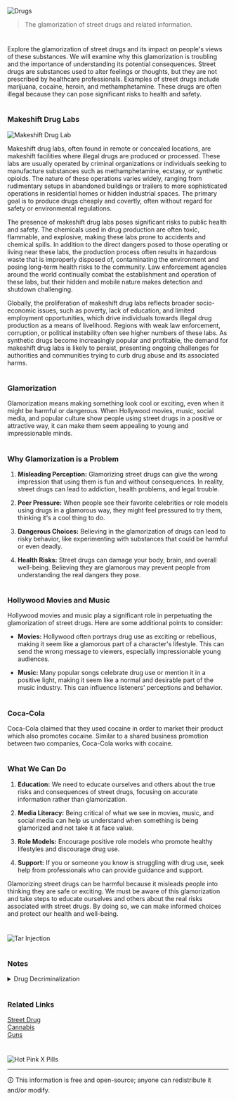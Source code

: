 ![Drugs](https://github.com/sourceduty/Drugs/assets/123030236/9e1ecaa6-473c-45ba-9e48-dcfb3357a962)

> The glamorization of street drugs and related information.

#

Explore the glamorization of street drugs and its impact on people's views of these substances. We will examine why this glamorization is troubling and the importance of understanding its potential consequences. Street drugs are substances used to alter feelings or thoughts, but they are not prescribed by healthcare professionals. Examples of street drugs include marijuana, cocaine, heroin, and methamphetamine. These drugs are often illegal because they can pose significant risks to health and safety.

#
### Makeshift Drug Labs

![Makeshift Drug Lab](https://github.com/user-attachments/assets/9b31a140-ec85-4ac7-b384-085d4495a4e6)

Makeshift drug labs, often found in remote or concealed locations, are makeshift facilities where illegal drugs are produced or processed. These labs are usually operated by criminal organizations or individuals seeking to manufacture substances such as methamphetamine, ecstasy, or synthetic opioids. The nature of these operations varies widely, ranging from rudimentary setups in abandoned buildings or trailers to more sophisticated operations in residential homes or hidden industrial spaces. The primary goal is to produce drugs cheaply and covertly, often without regard for safety or environmental regulations.

The presence of makeshift drug labs poses significant risks to public health and safety. The chemicals used in drug production are often toxic, flammable, and explosive, making these labs prone to accidents and chemical spills. In addition to the direct dangers posed to those operating or living near these labs, the production process often results in hazardous waste that is improperly disposed of, contaminating the environment and posing long-term health risks to the community. Law enforcement agencies around the world continually combat the establishment and operation of these labs, but their hidden and mobile nature makes detection and shutdown challenging.

Globally, the proliferation of makeshift drug labs reflects broader socio-economic issues, such as poverty, lack of education, and limited employment opportunities, which drive individuals towards illegal drug production as a means of livelihood. Regions with weak law enforcement, corruption, or political instability often see higher numbers of these labs. As synthetic drugs become increasingly popular and profitable, the demand for makeshift drug labs is likely to persist, presenting ongoing challenges for authorities and communities trying to curb drug abuse and its associated harms.

#
### Glamorization

Glamorization means making something look cool or exciting, even when it might be harmful or dangerous. When Hollywood movies, music, social media, and popular culture show people using street drugs in a positive or attractive way, it can make them seem appealing to young and impressionable minds.

#
### Why Glamorization is a Problem

1. **Misleading Perception:** Glamorizing street drugs can give the wrong impression that using them is fun and without consequences. In reality, street drugs can lead to addiction, health problems, and legal trouble.

2. **Peer Pressure:** When people see their favorite celebrities or role models using drugs in a glamorous way, they might feel pressured to try them, thinking it's a cool thing to do.

3. **Dangerous Choices:** Believing in the glamorization of drugs can lead to risky behavior, like experimenting with substances that could be harmful or even deadly.

4. **Health Risks:** Street drugs can damage your body, brain, and overall well-being. Believing they are glamorous may prevent people from understanding the real dangers they pose.

#
### Hollywood Movies and Music

Hollywood movies and music play a significant role in perpetuating the glamorization of street drugs. Here are some additional points to consider:

- **Movies:** Hollywood often portrays drug use as exciting or rebellious, making it seem like a glamorous part of a character's lifestyle. This can send the wrong message to viewers, especially impressionable young audiences.

- **Music:** Many popular songs celebrate drug use or mention it in a positive light, making it seem like a normal and desirable part of the music industry. This can influence listeners' perceptions and behavior.

#
### Coca-Cola

Coca-Cola claimed that they used cocaine in order to market their product which also promotes cocaine. Similar to a shared business promotion between two companies, Coca-Cola works with cocaine.

#
### What We Can Do

1. **Education:** We need to educate ourselves and others about the true risks and consequences of street drugs, focusing on accurate information rather than glamorization.

2. **Media Literacy:** Being critical of what we see in movies, music, and social media can help us understand when something is being glamorized and not take it at face value.

3. **Role Models:** Encourage positive role models who promote healthy lifestyles and discourage drug use.

4. **Support:** If you or someone you know is struggling with drug use, seek help from professionals who can provide guidance and support.

Glamorizing street drugs can be harmful because it misleads people into thinking they are safe or exciting. We must be aware of this glamorization and take steps to educate ourselves and others about the real risks associated with street drugs. By doing so, we can make informed choices and protect our health and well-being.

#

![Tar Injection](https://github.com/user-attachments/assets/50d502c5-5ab5-4c42-8cbe-318379e95ec8)

#
### Notes

<details><summary>Drug Decriminalization</summary>
<br>

![Office Worker Cocaine Party](https://github.com/sourceduty/Drugs/assets/123030236/1c83887c-ab3e-4a84-8c5a-0772d794eeda)

The impact of decriminalization policies on drug use and related outcomes varies significantly based on geographic, cultural, and socioeconomic contexts. In regions such as British Columbia, Canada, which recently allowed individuals aged 18 and over to possess up to 2.5 grams of certain illicit substances, including opioids, cocaine, methamphetamine, and MDMA, the primary goals are to reduce stigma, decrease the burden on the criminal justice system, and improve public health outcomes.

Decriminalization often shifts the focus from a criminal justice approach to a health-centered model. This change potentially increases engagement with health and social services as individuals who use drugs might be more likely to seek help without fear of prosecution. This can lead to better access to drug treatment programs and harm reduction services, ultimately enhancing health outcomes. Additionally, decriminalization can lead to significant reductions in arrests and incarcerations related to drug offenses, which not only reduces the burden on the criminal justice system but also mitigates the long-term negative impacts of criminal records on individuals' lives.

Economically, decriminalization may lead to savings by redirecting funds from law enforcement to public health services. These funds can then be reinvested in other public sectors, leading to broader societal benefits. Moreover, the policy might contribute to reduced overdose deaths and lower transmission rates of infectious diseases such as HIV and hepatitis C, through increased access to clean supplies and safe consumption sites.

In terms of societal impacts, decriminalization can foster a more compassionate attitude towards individuals with substance use disorders. This cultural shift can facilitate a more open discussion about drug use and its associated challenges, encouraging a supportive environment for addressing substance use disorders.

Looking at international examples, countries like Portugal and the Netherlands have shown that decriminalization does not necessarily lead to an increase in drug use. Instead, these countries have experienced stabilization or even a decrease in drug use rates among certain demographics, alongside improved public health outcomes. In Portugal, for instance, the decriminalization of all drugs for personal use led to a decrease in drug-related harms and a stable or declining trend in drug use rates, particularly among youth and young adults.

Overall, while the direct impact of decriminalization on drug use rates is complex and varies, the evidence suggests that such policies are more likely to lead to improvements in public health, reductions in crime and incarceration, and better allocation of societal resources. These outcomes underscore the potential benefits of viewing drug use as a public health issue rather than strictly a criminal matter, aiming for harm reduction and better integration of individuals who use drugs into society.

### Drug Trafficking

The transportation of illegal substances into North America, including the USA and Canada, involves various methods and routes due to the complex nature of international drug trafficking. Some common methods include smuggling, maritime routes, air routes, overland routes, postal and courier services, and exploitation of corruption within law enforcement or border security agencies.

Illegal substances are often smuggled across borders hidden in various ways, such as concealed within legitimate cargo shipments, hidden compartments in vehicles, or even ingested by individuals (referred to as "body packing" or "body stuffing"). Drug traffickers frequently use maritime routes to transport large quantities of illegal substances. This can involve concealing drugs on cargo ships, fishing vessels, or using small boats to transport drugs across bodies of water.

Air transportation is another common method for smuggling drugs into North America. Traffickers may conceal drugs in luggage, cargo shipments, or even use private aircraft to transport drugs across borders. Overland routes are also utilized, often through smuggling routes along the US-Mexico border or through other land border crossings. Traffickers may use vehicles, backpackers, or tunnels to transport drugs across borders.

Some drug traffickers use postal and courier services to ship smaller quantities of illegal substances. They may conceal drugs in packages or envelopes and send them through the mail, exploiting vulnerabilities in postal systems. In some cases, drug traffickers may exploit corruption within law enforcement or border security agencies to facilitate the transportation of illegal substances.

It's important to note that drug trafficking is a highly organized and sophisticated criminal enterprise, and traffickers constantly adapt their methods to evade detection by law enforcement. Authorities in North America employ various strategies to combat drug trafficking, including enhanced border security measures, intelligence gathering, interagency cooperation, and international collaboration with law enforcement agencies in other countries.

### Border Security

![Mexico-USA](https://github.com/sourceduty/Drugs/assets/123030236/06e0aa99-13e6-4e1c-8e72-364dbecfeaad)

The laws surrounding the Canada-USA border and the Mexico-USA border play significant roles in facilitating or hindering the transportation of illegal substances into North America.

Regarding the Canada-USA border, it's important to note that it is one of the longest international borders in the world and is characterized by a high volume of legitimate cross-border trade and travel. This vast expanse presents logistical challenges for border enforcement agencies in monitoring and securing the border against illegal activities, including drug trafficking. While both countries have robust border security measures in place, including the deployment of law enforcement personnel, technology, and infrastructure, the sheer size of the border can make it difficult to prevent all illicit activities.

In terms of legal frameworks, both Canada and the USA have laws and agreements in place to regulate cross-border activities and combat drug trafficking. However, differences in legal systems, law enforcement practices, and resource allocations can impact the effectiveness of border security measures. Additionally, the existence of legal trade and travel between the two countries means that drug traffickers may exploit loopholes or weaknesses in border security to smuggle illegal substances across the border.

Concerning the Mexico-USA border, it presents its own set of challenges and dynamics. The border is not only a significant transit route for illegal drugs destined for the USA but also a hotspot for various criminal activities, including drug trafficking organizations (DTOs) and smuggling networks. Factors such as economic disparities between Mexico and the USA, corruption within Mexican law enforcement agencies, and the presence of powerful drug cartels contribute to the permeability of the border to illegal activities.

Furthermore, the Mexico-USA border region has historically faced challenges in terms of law enforcement coordination, infrastructure development, and socioeconomic development. These factors can create vulnerabilities that are exploited by drug traffickers to transport illegal substances into the USA.

In recent years, efforts to enhance border security and cooperation between the USA and its neighboring countries have been ongoing. This includes initiatives such as increased funding for border security infrastructure, intelligence sharing between law enforcement agencies, and joint operations targeting transnational criminal organizations. However, the dynamic nature of drug trafficking and the constant adaptation of criminal networks mean that border security remains an ongoing challenge requiring sustained efforts and resources.

### Enforcement Capabilities

![Canada-USA](https://github.com/sourceduty/Drugs/assets/123030236/fcd7dd40-d546-4dcb-800e-3feb14fe7eb8)

The United States and Canada both have robust law enforcement capabilities, including federal, state/provincial, and local agencies dedicated to combating drug trafficking and related crimes. These agencies employ various tactics and resources, such as intelligence gathering, surveillance, interdiction operations, and prosecution of offenders, to enforce drug laws and disrupt illicit drug networks.

In the USA, agencies such as the Drug Enforcement Administration (DEA), the Federal Bureau of Investigation (FBI), Customs and Border Protection (CBP), as well as state and local law enforcement agencies, play key roles in drug enforcement efforts. Similarly, in Canada, agencies like the Royal Canadian Mounted Police (RCMP), Canada Border Services Agency (CBSA), and various provincial and municipal police forces are responsible for enforcing drug laws and securing the border against drug trafficking.

The opioid crisis, which has been devastating communities in both countries, presents complex challenges that cannot be solved solely through law enforcement measures. While enforcement efforts are crucial in disrupting the supply of illegal opioids, addressing the root causes of opioid addiction, such as over-prescription of opioid painkillers, lack of access to addiction treatment and mental health services, and socioeconomic factors, is equally important.

Deploying the military to address the opioid crisis raises significant legal, ethical, and practical considerations. In the USA, the Posse Comitatus Act limits the use of the military for domestic law enforcement activities, except in certain circumstances authorized by Congress or the Constitution. While the military can provide support to civilian law enforcement agencies in specific situations, such as disaster relief or counterdrug operations along the border, using the military to directly combat the opioid crisis would likely be controversial and raise concerns about militarization of public health issues.

Eliminating the opioid crisis in North America requires a comprehensive approach that includes not only increased enforcement efforts but also measures to reduce demand for opioids, expand access to evidence-based treatment and harm reduction services, improve monitoring of prescription practices, address socioeconomic disparities, and enhance international cooperation to disrupt the supply of illicit opioids.

While increased enforcement efforts can help reduce the availability of illicit opioids and disrupt trafficking networks, achieving complete elimination of the opioid crisis would likely require sustained and coordinated efforts across multiple sectors, including law enforcement, public health, education, and social services. Moreover, the nature of drug addiction suggests that complete eradication may not be achievable, but significant progress can be made through comprehensive and collaborative approaches.

<br>    
</details>

#
### Related Links

[Street Drug](https://chat.openai.com/g/g-Q2DJKoMxM-street-drug)
<br>
[Cannabis](https://github.com/sourceduty/Cannabis)
<br>
[Guns](https://github.com/sourceduty/Guns)

#

![Hot Pink X Pills](https://github.com/user-attachments/assets/23f151f7-dd31-4ae1-b992-59a7464f890e)

***
🛈 This information is free and open-source; anyone can redistribute it and/or modify.
